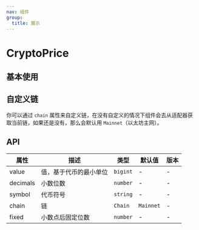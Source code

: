 ```yaml
---
nav: 组件
group:
  title: 展示
---
```


# CryptoPrice

## 基本使用

<code src="./demos/basic.tsx"></code>

## 自定义链

你可以通过 `chain` 属性来自定义链，在没有自定义的情况下组件会去从适配器获取当前链，如果还是没有，那么会默认用 `Mainnet`（以太坊主网）。

<code src="./demos/custom-chain.tsx"></code>

## API

| 属性     | 描述                   | 类型     | 默认值    | 版本 |
| -------- | ---------------------- | -------- | --------- | ---- |
| value    | 值，基于代币的最小单位 | `bigint` | -         | -    |
| decimals | 小数位数               | `number` | -         | -    |
| symbol   | 代币符号               | `string` | -         | -    |
| chain    | 链                     | `Chain`  | `Mainnet` | -    |
| fixed    | 小数点后固定位数       | `number` | -         | -    |
